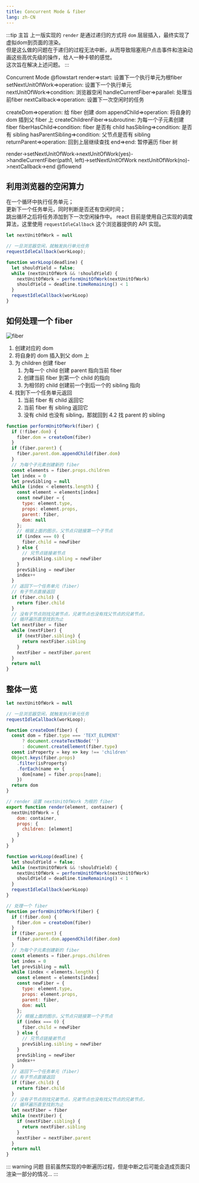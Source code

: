 ```yaml
---
title: Concurrent Mode & fiber
lang: zh-CN
---
```


:::tip 主旨
上一版实现的 `render` 是通过递归的方式将 `dom` 层层插入，最终实现了虚拟dom到页面的渲染。  
但是这么做的问题在于递归的过程无法中断，从而导致阻塞用户点击事件和渲染动画这些高优先级的操作，给人一种卡顿的感觉。  
这次旨在解决上述问题。
:::

Concurrent Mode
@flowstart
render=>start: 设置下一个执行单元为根fiber
setNextUnitOfWork=>operation: 设置下一个执行单元
nextUnitOfWork=>condition: 浏览器空闲
handleCurrentFiber=>parallel: 处理当前fiber
nextCallback=>operation: 设置下一次空闲时的任务

createDom=>operation: 给 fiber 创建 dom
appendChild=>operation: 将自身的 dom 插到父 fiber 上
createChildrenFiber=>subroutine: 为每一个子元素创建 fiber
fiberHasChild=>condition: fiber 是否有 child
hasSibling=>condition: 是否有 sibling
hasParentSibling=>condition: 父节点是否有 sibling
returnParent=>operation: 回到上层继续查找
end=>end: 暂停遍历 fiber 树

render->setNextUnitOfWork->nextUnitOfWork(yes)->handleCurrentFiber(path1, left)->setNextUnitOfWork
nextUnitOfWork(no)->nextCallback->end
@flowend

## 利用浏览器的空闲算力

在一个循环中执行任务单元；  
更新下一个任务单元，同时判断是否还有空闲时间；  
跳出循环之后将任务添加到下一次空闲操作中。
react 目前是使用自己实现的调度算法，这里使用 `requestIdleCallback` 这个浏览器提供的 API 实现。

```js
let nextUnitOfWork = null

// 一旦浏览器空闲，就触发执行单元任务
requestIdleCallback(workLoop);

function workLoop(deadline) {
  let shouldYield = false;
  while (nextUnitOfWork && !shouldYield) {
    nextUnitOfWork = performUnitOfWork(nextUnitOfWork)
    shouldYield = deadline.timeRemaining() < 1
  }
  requestIdleCallback(workLoop)
}
```

## 如何处理一个 fiber

![fiber](/code/images/fiber.png)

1. 创建对应的 dom
2. 将自身的 dom 插入到父 dom 上
3. 为 children 创建 fiber
    1. 为每一个 child 创建 parent 指向当前 fiber
    2. 创建当前 fiber 到第一个 child 的指向
    3. 为相邻的 child 创建前一个到后一个的 sibling 指向
4. 找到下一个任务单元返回
    1. 当前 fiber 有 child 返回它
    2. 当前 fiber 有 sibling 返回它
    3. 没有 child 也没有 sibling，那就回到 4.2 找 parent 的 sibling

```js
function performUnitOfWork(fiber) {
  if (!fiber.dom) {
    fiber.dom = createDom(fiber)
  }
  if (fiber.parent) {
    fiber.parent.dom.appendChild(fiber.dom)
  }
  // 为每个子元素创建新的 fiber
  const elements = fiber.props.children
  let index = 0
  let prevSibling = null
  while (index < elements.length) {
    const element = elements[index]
    const newFiber = {
      type: element.type,
      props: element.props,
      parent: fiber,
      dom: null
    };
    // 根据上面的图示，父节点只链接第一个子节点
    if (index === 0) {
      fiber.child = newFiber
    } else {
      // 兄节点链接弟节点
      prevSibling.sibling = newFiber
    }
    prevSibling = newFiber
    index++
  }
  // 返回下一个任务单元（fiber）
  // 有子节点直接返回
  if (fiber.child) {
    return fiber.child
  }
  // 没有子节点则找兄弟节点，兄弟节点也没有找父节点的兄弟节点，
  // 循环遍历直至找到为止
  let nextFiber = fiber
  while (nextFiber) {
    if (nextFiber.sibling) {
      return nextFiber.sibling
    }
    nextFiber = nextFiber.parent
  }
  return null
}
```

## 整体一览

```js
let nextUnitOfWork = null

// 一旦浏览器空闲，就触发执行单元任务
requestIdleCallback(workLoop);

function createDom(fiber) {
  const dom = fiber.type === 'TEXT_ELEMENT'
      ? document.createTextNode('')
      : document.createElement(fiber.type)
  const isProperty = key => key !== 'children'
  Object.keys(fiber.props)
    .filter(isProperty)
    .forEach(name => {
      dom[name] = fiber.props[name];
    })
  return dom
}

// render 设置 nextUnitOfWork 为根的 fiber
export function render(element, container) {
  nextUnitOfWork = {
    dom: container,
    props: {
      children: [element]
    }
  }
}

function workLoop(deadline) {
  let shouldYield = false;
  while (nextUnitOfWork && !shouldYield) {
    nextUnitOfWork = performUnitOfWork(nextUnitOfWork)
    shouldYield = deadline.timeRemaining() < 1
  }
  requestIdleCallback(workLoop)
}

// 处理一个 fiber
function performUnitOfWork(fiber) {
  if (!fiber.dom) {
    fiber.dom = createDom(fiber)
  }
  if (fiber.parent) {
    fiber.parent.dom.appendChild(fiber.dom)
  }
  // 为每个子元素创建新的 fiber
  const elements = fiber.props.children
  let index = 0
  let prevSibling = null
  while (index < elements.length) {
    const element = elements[index]
    const newFiber = {
      type: element.type,
      props: element.props,
      parent: fiber,
      dom: null
    };
    // 根据上面的图示，父节点只链接第一个子节点
    if (index === 0) {
      fiber.child = newFiber
    } else {
      // 兄节点链接弟节点
      prevSibling.sibling = newFiber
    }
    prevSibling = newFiber
    index++
  }
  // 返回下一个任务单元（fiber）
  // 有子节点直接返回
  if (fiber.child) {
    return fiber.child
  }
  // 没有子节点则找兄弟节点，兄弟节点也没有找父节点的兄弟节点，
  // 循环遍历直至找到为止
  let nextFiber = fiber
  while (nextFiber) {
    if (nextFiber.sibling) {
      return nextFiber.sibling
    }
    nextFiber = nextFiber.parent
  }
  return null
}
```

::: warning 问题
目前虽然实现的中断遍历过程，但是中断之后可能会造成页面只渲染一部分的情况...
:::
